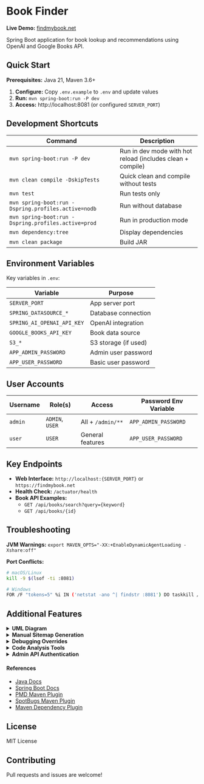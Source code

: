 # Book Finder

**Live Demo:** [findmybook.net](https://findmybook.net)

Spring Boot application for book lookup and recommendations using OpenAI and Google Books API.

## Quick Start

**Prerequisites:** Java 21, Maven 3.6+

1. **Configure:** Copy `.env.example` to `.env` and update values
2. **Run:** `mvn spring-boot:run -P dev` 
3. **Access:** http://localhost:8081 (or configured `SERVER_PORT`)

## Development Shortcuts

| Command | Description |
|---------|-------------|
| `mvn spring-boot:run -P dev` | Run in dev mode with hot reload (includes clean + compile) |
| `mvn clean compile -DskipTests` | Quick clean and compile without tests |
| `mvn test` | Run tests only |
| `mvn spring-boot:run -Dspring.profiles.active=nodb` | Run without database |
| `mvn spring-boot:run -Dspring.profiles.active=prod` | Run in production mode |
| `mvn dependency:tree` | Display dependencies |
| `mvn clean package` | Build JAR |

## Environment Variables

Key variables in `.env`:

| Variable | Purpose |
|----------|---------|
| `SERVER_PORT` | App server port |
| `SPRING_DATASOURCE_*` | Database connection |
| `SPRING_AI_OPENAI_API_KEY` | OpenAI integration |
| `GOOGLE_BOOKS_API_KEY` | Book data source |
| `S3_*` | S3 storage (if used) |
| `APP_ADMIN_PASSWORD` | Admin user password |
| `APP_USER_PASSWORD` | Basic user password |

## User Accounts

| Username | Role(s) | Access | Password Env Variable |
|----------|---------|--------|----------------------|
| `admin` | `ADMIN`, `USER` | All + `/admin/**` | `APP_ADMIN_PASSWORD` |
| `user` | `USER` | General features | `APP_USER_PASSWORD` |

## Key Endpoints

- **Web Interface:** `http://localhost:{SERVER_PORT}` or `https://findmybook.net`
- **Health Check:** `/actuator/health`
- **Book API Examples:**
  - `GET /api/books/search?query={keyword}`
  - `GET /api/books/{id}`

## Troubleshooting

**JVM Warnings:** `export MAVEN_OPTS="-XX:+EnableDynamicAgentLoading -Xshare:off"`

**Port Conflicts:**
```bash
# macOS/Linux
kill -9 $(lsof -ti :8081)
```

```bash
# Windows
FOR /F "tokens=5" %i IN ('netstat -ano ^| findstr :8081') DO taskkill /F /PID %i
```

## Additional Features

<details>
<summary><b>UML Diagram</b></summary>
See <a href="src/main/resources/uml/README.md">UML README</a>.
</details>

<details>
<summary><b>Manual Sitemap Generation</b></summary>

```bash
curl -X POST http://localhost:8081/admin/trigger-sitemap-update
```
</details>

<details>
<summary><b>Debugging Overrides</b></summary>

To bypass caches for book lookups:
```properties
googlebooks.api.override.bypass-caches=true
```

To bypass rate limiter:
```properties
resilience4j.ratelimiter.instances.googleBooksServiceRateLimiter.limitForPeriod=2147483647
resilience4j.ratelimiter.instances.googleBooksServiceRateLimiter.limitRefreshPeriod=1ms
resilience4j.ratelimiter.instances.googleBooksServiceRateLimiter.timeoutDuration=0ms
```
</details>

<details>
<summary><b>Code Analysis Tools</b></summary>

- **PMD:** `mvn pmd:pmd && open target/site/pmd.html`
- **SpotBugs:** `mvn spotbugs:spotbugs && open target/site/spotbugs/index.html`
- **Dependency Analysis:** `mvn dependency:analyze`
</details>

<details>
<summary><b>Admin API Authentication</b></summary>

Admin endpoints require HTTP Basic Authentication:
- Username: `admin`
- Password: Set via `APP_SECURITY_ADMIN_PASSWORD` environment variable

Example:
```bash
curl -u admin:$APP_SECURITY_ADMIN_PASSWORD -X POST 'http://localhost:8081/admin/s3-cleanup/move-flagged?limit=100'
```
</details>

#### References
- [Java Docs](https://docs.oracle.com/en/java/index.html)
- [Spring Boot Docs](https://docs.spring.io/spring-boot/docs/current/reference/html/)
- [PMD Maven Plugin](https://maven.apache.org/plugins/maven-pmd-plugin/)
- [SpotBugs Maven Plugin](https://spotbugs.github.io/)
- [Maven Dependency Plugin](https://maven.apache.org/plugins/maven-dependency-plugin/)

## License

MIT License 

## Contributing

Pull requests and issues are welcome!
